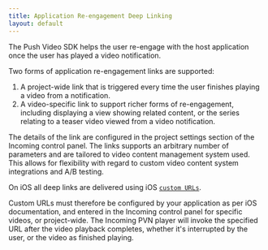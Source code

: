 ```yaml
---
title: Application Re-engagement Deep Linking
layout: default
---
```


The Push Video SDK helps the user re-engage with the host application once the user has played a video notification. 

Two forms of application re-engagement links are supported:

 1. A project-wide link that is triggered every time the user finishes playing a video from a notification.
 1. A video-specific link to support richer forms of re-engagement, including displaying a view showing related content, or the series relating to a teaser video viewed from a video notification.

The details of the link are configured in the project settings section of the Incoming control panel. The links supports an arbitrary number of parameters and are tailored to video content management system used. This allows for flexibility with regard to custom video content system integrations and A/B testing.

On iOS all deep links are delivered using iOS [`custom URLs`](https://developer.apple.com/library/ios/documentation/iPhone/Conceptual/iPhoneOSProgrammingGuide/Inter-AppCommunication/Inter-AppCommunication.html#//apple_ref/doc/uid/TP40007072-CH6-SW10). 

Custom URLs must therefore be configured by your application as per iOS documentation, and entered in the Incoming control panel for specific videos, or project-wide. The Incoming PVN player will invoke the specified URL after the video playback completes, whether it's interrupted by the user, or the video as finished playing. 
